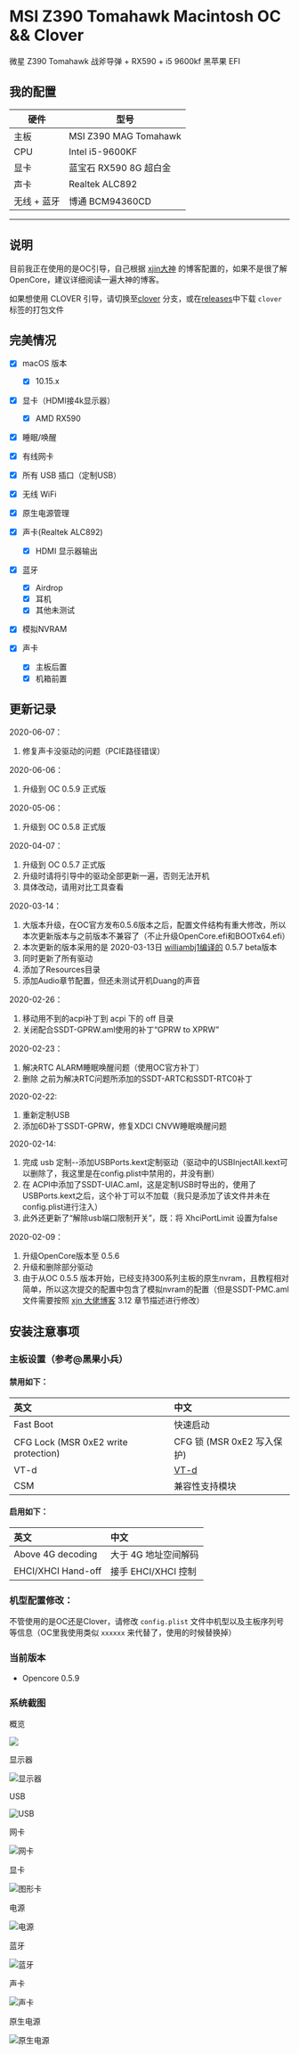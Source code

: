 # MSI Z390 Tomahawk Macintosh OC && Clover



微星 Z390 Tomahawk 战斧导弹 + RX590 + i5 9600kf  黑苹果 EFI 


## 我的配置

| 硬件        | 型号                   |
| ----------- | ---------------------- |
| 主板        | MSI Z390 MAG Tomahawk  |
| CPU         | Intel i5-9600KF        |
| 显卡        | 蓝宝石 RX590 8G 超白金 |
| 声卡        | Realtek ALC892         |
| 无线 + 蓝牙 | 博通 BCM94360CD        |

---

## 说明

目前我正在使用的是OC引导，自己根据 [xjin大神](https://blog.xjn819.com/?p=543) 的博客配置的，如果不是很了解OpenCore，建议详细阅读一遍大神的博客。

如果想使用 CLOVER 引导，请切换至[clover](https://github.com/eamonzzz/EFI-Z390-TOMAHAWK-RX590/tree/clover) 分支，或在[releases](https://github.com/eamonzzz/EFI-Z390-TOMAHAWK-RX590/releases)中下载 `clover` 标签的打包文件

## 完美情况

- [x] macOS 版本
  - [x] 10.15.x
- [x] 显卡（HDMI接4k显示器）
  - [x] AMD RX590 
- [x] 睡眠/唤醒
- [x] 有线网卡
- [x] 所有 USB 插口（定制USB）
- [x] 无线 WiFi
- [x] 原生电源管理
- [x] 声卡(Realtek ALC892)
  - [x] HDMI 显示器输出
- [x] 蓝牙
  - [x] Airdrop
  - [x] 耳机
  - [x] 其他未测试
- [x] 模拟NVRAM

- [x] 声卡
  - [x] 主板后置
  - [x] 机箱前置

## 更新记录

2020-06-07：

1. 修复声卡没驱动的问题（PCIE路径错误）

2020-06-06：

1. 升级到 OC 0.5.9 正式版

2020-05-06：

1. 升级到 OC 0.5.8 正式版

2020-04-07：

1. 升级到 OC 0.5.7 正式版
2. 升级时请将引导中的驱动全部更新一遍，否则无法开机
3. 具体改动，请用对比工具查看

2020-03-14：

1. 大版本升级，在OC官方发布0.5.6版本之后，配置文件结构有重大修改，所以本次更新版本与之前版本不兼容了（不止升级OpenCore.efi和BOOTx64.efi）
2. 本次更新的版本采用的是 2020-03-13日  [williambj1编译的](https://github.com/williambj1/OpenCore-Factory/releases) 0.5.7 beta版本
3. 同时更新了所有驱动
4. 添加了Resources目录
5. 添加Audio章节配置，但还未测试开机Duang的声音

2020-02-26：

1. 移动用不到的acpi补丁到 acpi 下的 off 目录
2. 关闭配合SSDT-GPRW.aml使用的补丁“GPRW to XPRW”

2020-02-23：

1. 解决RTC ALARM睡眠唤醒问题（使用OC官方补丁）
2. 删除 之前为解决RTC问题所添加的SSDT-ARTC和SSDT-RTC0补丁

2020-02-22:

1. 重新定制USB
3. 添加6D补丁SSDT-GPRW，修复XDCI CNVW睡眠唤醒问题

2020-02-14:

1. 完成 usb 定制--添加USBPorts.kext定制驱动（驱动中的USBInjectAll.kext可以删除了，我这里是在config.plist中禁用的，并没有删）
2. 在 ACPI中添加了SSDT-UIAC.aml，这是定制USB时导出的，使用了USBPorts.kext之后，这个补丁可以不加载（我只是添加了该文件并未在config.plist进行注入）
3. 此外还更新了“解除usb端口限制开关”，既：将 XhciPortLimit 设置为false

2020-02-09：

1. 升级OpenCore版本至 0.5.6
2. 升级和删除部分驱动
3. 由于从OC 0.5.5 版本开始，已经支持300系列主板的原生nvram，且教程相对简单，所以这次提交的配置中包含了模拟nvram的配置（但是SSDT-PMC.aml文件需要按照 [xjn 大佬博客](https://blog.xjn819.com/?p=543) 3.12 章节描述进行修改）

## 安装注意事项

### 主板设置（参考@黑果小兵）

#### 禁用如下：

| 英文                                 | 中文                                                     |
| :----------------------------------- | :------------------------------------------------------- |
| Fast Boot                            | 快速启动                                                 |
| CFG Lock (MSR 0xE2 write protection) | CFG 锁 (MSR 0xE2 写入保护)                               |
| VT-d                                 | [VT-d](https://zhidao.baidu.com/question/495526512.html) |
| CSM                                  | 兼容性支持模块                                           |

#### 启用如下：

| 英文               | 中文                 |
| :----------------- | :------------------- |
| Above 4G decoding  | 大于 4G 地址空间解码 |
| EHCI/XHCI Hand-off | 接手 EHCI/XHCI 控制  |

### 机型配置修改：

不管使用的是OC还是Clover，请修改 `config.plist` 文件中机型以及主板序列号等信息（OC里我使用类似 `xxxxxx` 来代替了，使用的时候替换掉）

### 当前版本

- Opencore 0.5.9



### 系统截图

概览

![](https://raw.githubusercontent.com/eamonzzz/my-picture-bed/master/blog-images20200209112343.png)

显示器

![显示器](https://raw.githubusercontent.com/eamonzzz/my-picture-bed/master/blog-images20200209112501.png)

USB

![USB](https://raw.githubusercontent.com/eamonzzz/my-picture-bed/master/blog-images20200209112602.png)

网卡

![网卡](https://raw.githubusercontent.com/eamonzzz/my-picture-bed/master/blog-images20200209112640.png)

显卡

![图形卡](https://raw.githubusercontent.com/eamonzzz/my-picture-bed/master/blog-images20200209112717.png)

电源

![电源](https://raw.githubusercontent.com/eamonzzz/my-picture-bed/master/blog-images20200209112832.png)

蓝牙

![蓝牙](https://raw.githubusercontent.com/eamonzzz/my-picture-bed/master/blog-images20200209112903.png)

声卡

![声卡](https://raw.githubusercontent.com/eamonzzz/my-picture-bed/master/blog-images20200209112944.png)

原生电源

![原生电源](https://raw.githubusercontent.com/eamonzzz/my-picture-bed/master/blog-images20200209114100.png)

